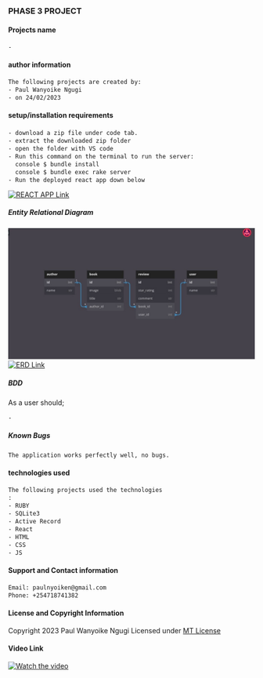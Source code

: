 ### PHASE 3 PROJECT

#### Projects name

    -

#### author information

    The following projects are created by:
    - Paul Wanyoike Ngugi
    - on 24/02/2023

#### setup/installation requirements

    - download a zip file under code tab.
    - extract the downloaded zip folder
    - open the folder with VS code
    - Run this command on the terminal to run the server:
      console $ bundle install
      console $ bundle exec rake server
    - Run the deployed react app down below

[![REACT APP Link](link)]()

##### Entity Relational Diagram

![Screenshot](./image/1.jpeg)
[![ERD Link](link)](https://dbdiagram.io/d/63fdcc05296d97641d84462e)

##### BDD

As a user should;

    -

##### Known Bugs

    The application works perfectly well, no bugs.

#### technologies used

    The following projects used the technologies
    :
    - RUBY
    - SQLite3
    - Active Record
    - React
    - HTML
    - CSS
    - JS

#### Support and Contact information

    Email: paulnyoiken@gmail.com
    Phone: +254718741382

#### License and Copyright Information

Copyright 2023 Paul Wanyoike Ngugi Licensed under [MT License]()

#### Video Link

[![Watch the video](video)]()

